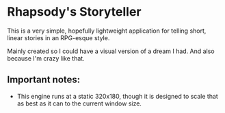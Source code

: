 # Rhapsody's Storyteller
This is a very simple, hopefully lightweight application for telling short, linear stories in an RPG-esque style.

Mainly created so I could have a visual version of a dream I had. And also because I'm crazy like that.

## Important notes:
- This engine runs at a static 320x180, though it is designed to scale that as best as it can to the current window size.